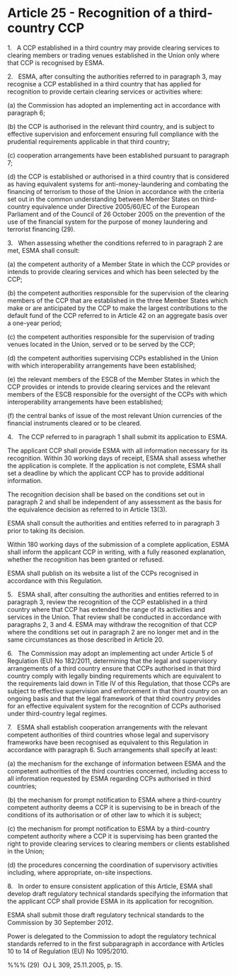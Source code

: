 # Article 25 - Recognition of a third-country CCP


1.   A CCP established in a third country may provide clearing services to clearing members or trading venues established in the Union only where that CCP is recognised by ESMA.

2.   ESMA, after consulting the authorities referred to in paragraph 3, may recognise a CCP established in a third country that has applied for recognition to provide certain clearing services or activities where:

(a) the Commission has adopted an implementing act in accordance with paragraph 6;

(b) the CCP is authorised in the relevant third country, and is subject to effective supervision and enforcement ensuring full compliance with the prudential requirements applicable in that third country;

(c) cooperation arrangements have been established pursuant to paragraph 7;

(d) the CCP is established or authorised in a third country that is considered as having equivalent systems for anti-money-laundering and combating the financing of terrorism to those of the Union in accordance with the criteria set out in the common understanding between Member States on third-country equivalence under Directive 2005/60/EC of the European Parliament and of the Council of 26 October 2005 on the prevention of the use of the financial system for the purpose of money laundering and terrorist financing (29).

3.   When assessing whether the conditions referred to in paragraph 2 are met, ESMA shall consult:

(a) the competent authority of a Member State in which the CCP provides or intends to provide clearing services and which has been selected by the CCP;

(b) the competent authorities responsible for the supervision of the clearing members of the CCP that are established in the three Member States which make or are anticipated by the CCP to make the largest contributions to the default fund of the CCP referred to in Article 42 on an aggregate basis over a one-year period;

(c) the competent authorities responsible for the supervision of trading venues located in the Union, served or to be served by the CCP;

(d) the competent authorities supervising CCPs established in the Union with which interoperability arrangements have been established;

(e) the relevant members of the ESCB of the Member States in which the CCP provides or intends to provide clearing services and the relevant members of the ESCB responsible for the oversight of the CCPs with which interoperability arrangements have been established;

(f) the central banks of issue of the most relevant Union currencies of the financial instruments cleared or to be cleared.

4.   The CCP referred to in paragraph 1 shall submit its application to ESMA.

The applicant CCP shall provide ESMA with all information necessary for its recognition. Within 30 working days of receipt, ESMA shall assess whether the application is complete. If the application is not complete, ESMA shall set a deadline by which the applicant CCP has to provide additional information.

The recognition decision shall be based on the conditions set out in paragraph 2 and shall be independent of any assessment as the basis for the equivalence decision as referred to in Article 13(3).

ESMA shall consult the authorities and entities referred to in paragraph 3 prior to taking its decision.

Within 180 working days of the submission of a complete application, ESMA shall inform the applicant CCP in writing, with a fully reasoned explanation, whether the recognition has been granted or refused.

ESMA shall publish on its website a list of the CCPs recognised in accordance with this Regulation.

5.   ESMA shall, after consulting the authorities and entities referred to in paragraph 3, review the recognition of the CCP established in a third country where that CCP has extended the range of its activities and services in the Union. That review shall be conducted in accordance with paragraphs 2, 3 and 4. ESMA may withdraw the recognition of that CCP where the conditions set out in paragraph 2 are no longer met and in the same circumstances as those described in Article 20.

6.   The Commission may adopt an implementing act under Article 5 of Regulation (EU) No 182/2011, determining that the legal and supervisory arrangements of a third country ensure that CCPs authorised in that third country comply with legally binding requirements which are equivalent to the requirements laid down in Title IV of this Regulation, that those CCPs are subject to effective supervision and enforcement in that third country on an ongoing basis and that the legal framework of that third country provides for an effective equivalent system for the recognition of CCPs authorised under third-country legal regimes.

7.   ESMA shall establish cooperation arrangements with the relevant competent authorities of third countries whose legal and supervisory frameworks have been recognised as equivalent to this Regulation in accordance with paragraph 6. Such arrangements shall specify at least:

(a) the mechanism for the exchange of information between ESMA and the competent authorities of the third countries concerned, including access to all information requested by ESMA regarding CCPs authorised in third countries;

(b) the mechanism for prompt notification to ESMA where a third-country competent authority deems a CCP it is supervising to be in breach of the conditions of its authorisation or of other law to which it is subject;

(c) the mechanism for prompt notification to ESMA by a third-country competent authority where a CCP it is supervising has been granted the right to provide clearing services to clearing members or clients established in the Union;

(d) the procedures concerning the coordination of supervisory activities including, where appropriate, on-site inspections.

8.   In order to ensure consistent application of this Article, ESMA shall develop draft regulatory technical standards specifying the information that the applicant CCP shall provide ESMA in its application for recognition.

ESMA shall submit those draft regulatory technical standards to the Commission by 30 September 2012.

Power is delegated to the Commission to adopt the regulatory technical standards referred to in the first subparagraph in accordance with Articles 10 to 14 of Regulation (EU) No 1095/2010.

%%% (29)  OJ L 309, 25.11.2005, p. 15.
